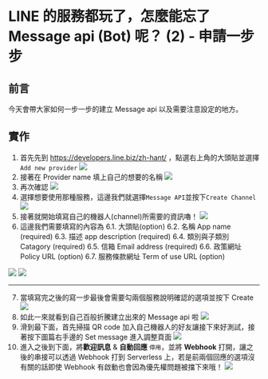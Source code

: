# LINE 的服務都玩了，怎麼能忘了 Message api (Bot) 呢？ (2) - 申請一步步

## 前言
今天會帶大家如何一步一步的建立 Message api 以及需要注意設定的地方。


## 實作
1. 首先先到 https://developers.line.biz/zh-hant/ ，點選右上角的大頭貼並選擇 `Add new provider`
   ![](https://i.imgur.com/ZDumwCq.jpg)
2. 接著在 Provider name 填上自己的想要的名稱
   ![](https://i.imgur.com/JrSgcQO.png)
3. 再次確認
   ![](https://i.imgur.com/D86u1mQ.png)
4. 選擇想要使用那種服務，這邊我們就選擇`Message API`並按下`Create Channel`
   ![](https://i.imgur.com/8WA1uER.png)
5. 接著就開始填寫自己的機器人(channel)所需要的資訊嚕！
   ![](https://i.imgur.com/VQWPJtn.png)
6. 這邊我們需要填寫的內容為
   6.1. 大頭貼(option)
   6.2. 名稱 App name (required)
   6.3. 描述 app description (required)
   6.4. 類別與子類別 Catagory (required)
   6.5. 信箱 Email address (required)
   6.6. 政策網址 Policy URL (option)
   6.7. 服務條款網址 Term of use URL (option)

![](https://i.imgur.com/0Wj570j.png)
![](https://i.imgur.com/7TW5dzU.png)

---

7. 當填寫完之後的寫一步最後會需要勾兩個服務說明確認的選項並按下 Create
   ![](https://i.imgur.com/VsLYgJK.png)
8. 如此一來就看到自己百般折騰建立出來的 Message api 啦
   ![](https://i.imgur.com/6tBdbEa.png)
9. 滑到最下面，首先掃描 QR code 加入自己機器人的好友讓接下來好測試，接著按下圖篇右手邊的 Set message 進入調整頁面
   ![](https://i.imgur.com/wTxU7FM.png)
10. 進入之後到下面，將**歡迎訊息** & **自動回應** `停用`，並將 **Webhook** 打開，讓之後的串接可以透過 Webhook 打到 Serverless 上，若是前兩個回應的選項沒有關的話即使 Webhook 有啟動也會因為優先權問題被擋下來哦！
    ![](https://i.imgur.com/gS2k9ZP.png)
